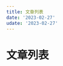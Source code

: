 ```yaml
---
title: 文章列表
date: '2023-02-27'
udate: '2023-02-27'
---
```

# 文章列表

<PostList :list="postslist" />

<script setup>
import postslist from '/data/posts.json';

</script>

